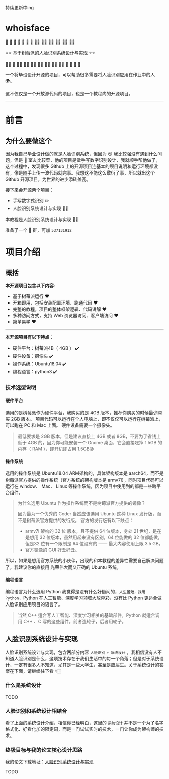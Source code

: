 持续更新中ing

# whoisface

👶 👧 🧒 👦 👩 🧑 👨 👩‍🦱 🧑‍🦱 👨‍🦱 👩‍🦰 🧑‍🦰 👨‍🦰

⭐⭐ 基于树莓派的人脸识别系统设计与实现 ⭐⭐

👱‍♀️ 👱 👱‍♂️ 👩‍🦳 🧑‍🦳 👨‍🦳 👩‍🦲 🧑‍🦲 👨‍🦲 🧔 👵 🧓 👴

一个将毕设设计开源的项目，可以帮助很多需要将人脸识别应用在作业中的人 🌍。

这不仅仅是一个开放源代码的项目，也是一个教程向的开源项目。

--------------------


# 前言
## 为什么要做这个

因为我自己毕业设计做的就是人脸识别系统，但因为 😏 我比较强没有遇到什么问题，但是 🤡 室友比较菜，他的项目是做手写数字识别设计，我就顺手帮他做了，这个过程中，发现很多 Github 上的开源项目连基本的项目说明和运行环境都没有，像是随手上传一波代码就完事。我想这不能这么敷衍了事，所以就出这个 Github 开源项目，为世界的进步添砖盖瓦。

接下来会开源两个项目：
- 手写数字式识别 ✏️ 
- 人脸识别系统设计与实现 🧑‍🦱

本教程是人脸识别系统设计与实现  🧑‍🦱 

准备了一个 🐧 群，可加 `537131912`



# 项目介绍

## 概括

**本开源项目包含以下内容**:
- 基于树莓派运行 ❤️
- 开箱即用，包括安装配置环境、跑通代码 ❤️
- 完整的教程，项目的整体框架逻辑、代码讲解 ❤️
- 多种访问方式，支持 Web 浏览器访问、客户端访问 ❤️
- 简单易学 ❤️


------------------------------

**本开源项目有以下特点**：

- 硬件平台：树莓派4B（ 4GB ） ✔️
- 硬件设备：摄像头 ✔️
- 操作系统：Ubuntu18.04  ✔️
- 编程语言：python3 ✔️

### 技术选型说明


#### 硬件平台

选用的是树莓派作为硬件平台，我购买的是 4GB 版本，推荐你购买的时候最少购买 2GB 版本。
项目代码可以运行在个人电脑上，即不仅仅可以运行在树莓派上，可以跑在 PC 和 Mac 上面。
硬件设备需要一个摄像头。

> 最低要求是 2GB 版本，但是建议直接上 4GB 或者 8GB，不要为了省钱上低于 4GB 的，因为你可能安装一个 Gnome 桌面，它会直接吃掉 1.5GB 的内存（ RAM ），即开机即占用 1.5GB😟


#### 操作系统

选用的操作系统是 Ubuntu18.04 ARM架构的，具体架构版本是 aarch64，而不是树莓派官方提供的操作系统（官方系统的架构版本是 armv7l），同时项目代码可以运行在 window、 Mac、 Linux 等操作系统，因为项目中使用到的都是一些跨平台组件。


> 为什么选用 Ubuntu 作为操作系统而不是树莓派官方提供的镜像？
> 
> 因为最为一个优秀的 Coder 当然应该选用 Ubuntu 这种 Linux 发行版，而不是树莓派官方提供的发行版。
> 官方的发行版有以下缺点：
> - armv7l 架构的 32 位 版本，且不提供 64 位版本，身处 21 世纪，是在是想用 32 位版本，虽然用起来没有区别，64 位能做的 32 位都能做，但是32 位有一个限制是 64 位没有的 —— 最大内容使用上限 3.5 GB。
> - 官方镜像的 GUI 好丑好丑。

所以，如果是想用官方系统的小伙伴，出现的和本教程的差异性需要自己解决问题了，我建议你的直接用 光荣伟大而又正确的 Ubuntu 系统。

#### 编程语言

编程语言为什么选用 Python 我觉得是没有什么好疑问的，`人生苦短，我用 Python`，Python 在人工智能、深度学习领域大放异彩，没有比 Python 更适合做人脸识别应用项目的语言了。

> 当然 C++ 适合写人工智能、深度学习相关的基础部件，Python 就适合调用 C++ 、C 写的这些组件。前者造轮子，后者用轮子。


## 人脸识别系统设计与实现

人脸识别系统设计与实现，包含两部分内容 `人脸识别` + `系统设计` ，我相信没有人不知道人脸识别是什么，这项技术存在于我们生活中的每一个角落；但是对于系统设计，一定有很多人不知道，尤其是一些大学生，甚至是应届生。关于系统设计的答案在下面，请继续往下看 👇🏼 

### 什么是系统设计

TODO

### 人脸识别和系统设计相结合

看了上面的系统设计介绍，相信你已经明白，这里的 `系统设计` 并不是一个为了名字格式化、好看化加的限定词，而是一门试试实时的技术，一门让你成为架构师的技术。


### 终极目标与我的论文核心设计思路

我的论文下载地址：[人脸识别系统设计与实现](localhost)

TODO

